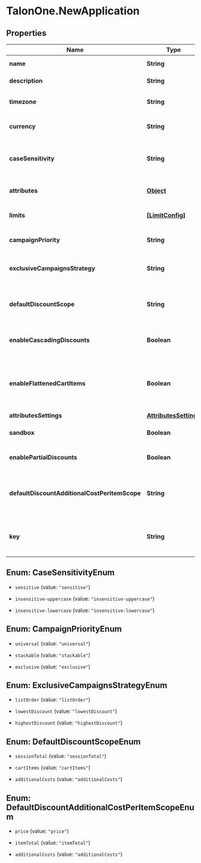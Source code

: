 # TalonOne.NewApplication

## Properties

Name | Type | Description | Notes
------------ | ------------- | ------------- | -------------
**name** | **String** | The name of this application. | 
**description** | **String** | A longer description of the application. | [optional] 
**timezone** | **String** | A string containing an IANA timezone descriptor. | 
**currency** | **String** | The default currency for new customer sessions. | 
**caseSensitivity** | **String** | The case sensitivity behavior to check coupon codes in the campaigns of this Application. | [optional] 
**attributes** | [**Object**](.md) | Arbitrary properties associated with this campaign. | [optional] 
**limits** | [**[LimitConfig]**](LimitConfig.md) | Default limits for campaigns created in this application. | [optional] 
**campaignPriority** | **String** | Default [priority](https://docs.talon.one/docs/product/applications/setting-up-campaign-priorities) for campaigns created in this Application.  | [optional] [default to &#39;universal&#39;]
**exclusiveCampaignsStrategy** | **String** | The strategy used when choosing exclusive campaigns for evaluation. | [optional] [default to &#39;listOrder&#39;]
**defaultDiscountScope** | **String** | The default scope to apply &#x60;setDiscount&#x60; effects on if no scope was provided with the effect.  | [optional] 
**enableCascadingDiscounts** | **Boolean** | Indicates if discounts should cascade for this Application. | [optional] 
**enableFlattenedCartItems** | **Boolean** | Indicates if cart items of quantity larger than one should be separated into different items of quantity one. See the [docs](https://docs.talon.one/docs/product/campaigns/campaign-evaluation#flattening).  | [optional] 
**attributesSettings** | [**AttributesSettings**](AttributesSettings.md) |  | [optional] 
**sandbox** | **Boolean** | Indicates if this is a live or sandbox Application. | [optional] 
**enablePartialDiscounts** | **Boolean** | Indicates if this Application supports partial discounts. | [optional] 
**defaultDiscountAdditionalCostPerItemScope** | **String** | The default scope to apply &#x60;setDiscountPerItem&#x60; effects on if no scope was provided with the effect.  | [optional] 
**key** | **String** | Hex key for HMAC-signing API calls as coming from this application (16 hex digits). | [optional] 



## Enum: CaseSensitivityEnum


* `sensitive` (value: `"sensitive"`)

* `insensitive-uppercase` (value: `"insensitive-uppercase"`)

* `insensitive-lowercase` (value: `"insensitive-lowercase"`)





## Enum: CampaignPriorityEnum


* `universal` (value: `"universal"`)

* `stackable` (value: `"stackable"`)

* `exclusive` (value: `"exclusive"`)





## Enum: ExclusiveCampaignsStrategyEnum


* `listOrder` (value: `"listOrder"`)

* `lowestDiscount` (value: `"lowestDiscount"`)

* `highestDiscount` (value: `"highestDiscount"`)





## Enum: DefaultDiscountScopeEnum


* `sessionTotal` (value: `"sessionTotal"`)

* `cartItems` (value: `"cartItems"`)

* `additionalCosts` (value: `"additionalCosts"`)





## Enum: DefaultDiscountAdditionalCostPerItemScopeEnum


* `price` (value: `"price"`)

* `itemTotal` (value: `"itemTotal"`)

* `additionalCosts` (value: `"additionalCosts"`)




